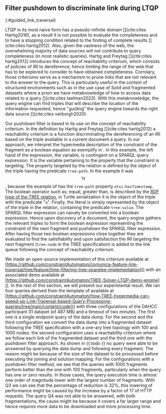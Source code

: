 ## Filter pushdown to discriminate link during LTQP
{:#guided_link_traversal}

LTQP in its most naive form has a pseudo-infinite domain [](cite:cites Hartig2016), as a result
it is not possible to evaluate the completeness and to have a stopping condition related to the finding of complete results [](cite:cites hartig2012). 
Also, given the vastness of the web, the overwhelming majority of data sources will not contribute to query completeness (in most realistic queries).
Hartig and Freytag [](cite:cites hartig2012) introduces the concept of reachability criterium, which consists of policies
of IRI to dereference, hence limiting the range of the web that has to be explored to consider to have obtained completeness.
Corrolary, those criteriums serve as a mechanism to prune links that are not relevant to the answer to the query.
This is particularly useful in the context of structured environments such as in the use case of Solid and fragmented datasets
where a priori we have metaknowledge of how to access data related to a query [](cite:cites taelman2023).
With this metaknowledge, the query engine can find triples that will describe the location of the information requested,
hence "guiding" the query engine towards the right data source [](cite:cites verborgh2020). 

Our pushdown filter is based in its use on the concept of reachability criterium.
In the definition by Hartig and Freytag [](cite:cites hartig2012) a reachability criterium is a function discriminating the dereferencing of 
an IRI based on the triple available in a current document a query.
In our approach, we interpret the hypermedia description of the constraint of the fragment as a boolean equation as
exemplify in [](#example-sparql).
In this example, the left hand of the expression, the variable, is contingent on a SPARQL query expression.
It is the variable pertaining to the property that the constraint is targeting.
The property targeted by the relation is defined by the object of the triple having the predicate `tree:path`.
In the example it was $$ ?t $$, because the example of [](#TREE-relation-turtle-example)
has the `tree:path` property `etsi:hasTimestamp`. 
The boolean operator such as; equal, greater than, is described by the [RDF type of the TREE relation](https://treecg.github.io/specification/#Relation), in Turtle serialization it is the object of the triple with the predicate "`a`".
Finally, the literal is simply represented by the object of the triple in the relation,
containing the predicate `tree:value`.
The SPARQL filter expression can naively be converted into a boolean expression.
Hence upon discovery of a document, the query engine gathers the relevant triples to form the boolean expression 
representing the constraint of the next fragment and pushdown the SPARQL filter expression.
After having those two boolean expressions close together they are evaluated to find the satisfiability and upon satisfaction
the IRI targeting the next fragment (`tree:node` in the TREE specification) is added to the link queue following the
concept of reachability criterium.

We made an open-source implementation of this criterium available at [https://github.com/constraintAutomaton/comunica-feature-link-traversal/tree/feature/time-filtering-tree-sparqlee-implementation]() with an associated demo available at
[https://github.com/constraintAutomaton/TREE-Solver-LTQP-demo-engine](). In the rest of this section, we will present our experimental result.
We ran four queries derived from the template of [](#example-sparql) available at 
[https://github.com/constraintAutomaton/How-TREE-hypermedia-can-speed-up-Link-Traversal-based-Query-Processing-queries/tree/main/content/code]() 
with three configurations of the DAHCC participant 31 dataset (of 487 MB) and a timeout of two minutes. 
The first one is a single endpoint query of the data dump. 
For the second and the third configuration we convert the data dump into a 
fragmented dataset following the TREE specification with a one-ary tree topology with 100 and 1000 nodes.
the second configuration uses  a reachability criterium where we follow each link of the fragmented dataset and the third one with the 
pushdown filter approach. As shown in {{:todo }} no query were able to be answered by querying the data dump and following every fragment. 
The reason might be because of the size of the dataset to be processed before executing the joining and solution mapping.
For the configurations with a pushdown filter method, we see that the queries with 1000 fragments perform better than
the one with 100 fragments, particularly when the query has one or zero results. In those cases, the query execution time is almost one
order of magnitude lower with the largest number of fragments. 
With Q3 we can see that the percentage of reduction is 32%, this lowering of performance might be caused by the increase by a factor of 17
of HTTP requests. The query Q4 was not able to be answered, with both fragmentations, the cause might be because it covers a far larger range and hence requires more data to be downloaded and more processing time.
